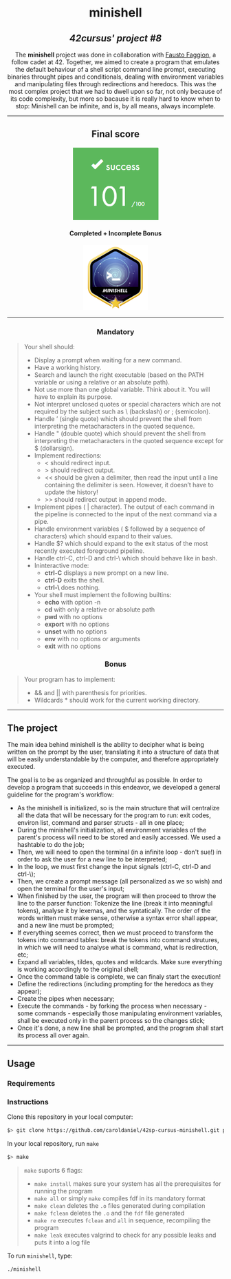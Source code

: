 <h1 align=center>
	<b>minishell</b>
</h1>

<h2 align=center>
	 <i>42cursus' project #8</i>
</h2>

<p align=center>
	The <b>minishell</b> project was done in collaboration with <a href="https://github.com/FaustoFaggion">Fausto Faggion</a>, a follow cadet at 42. Together, we aimed to create a program that emulates the default behaviour of a shell script command line prompt, executing binaries throught pipes and conditionals, dealing with environment variables and manipulating files through redirections and heredocs. This was the most complex project that we had to dwell upon so far, not only because of its code complexity, but more so bacause it is really hard to know when to stop: Minishell can be infinite, and is, by all means, always incomplete.

---
<div align=center>
<h2>
	Final score
</h2>
<img src=https://github.com/caroldaniel/caroldaniel-utils/blob/90108bc7e8a2b7490a08cf20c2fd22034bbb08be/minishell_grade.png alt="cado-car's 42Project Score"/>
<h4>Completed + Incomplete Bonus</h4>
<img src=https://github.com/caroldaniel/caroldaniel-utils/blob/90108bc7e8a2b7490a08cf20c2fd22034bbb08be/minishellm.png alt="cado-car's 42Project Badge"/>
</div>

---

<h3 align=center>
Mandatory
</h3>

> Your shell should: 
> - Display a prompt when waiting for a new command. 
> - Have a working history. 
> - Search and launch the right executable (based on the PATH variable or using a relative or an absolute path). 
> - Not use more than one global variable. Think about it. You will have to explain its purpose. 
> - Not interpret unclosed quotes or special characters which are not required by the subject such as \ (backslash) or ; (semicolon). 
> - Handle ’ (single quote) which should prevent the shell from interpreting the metacharacters in the quoted sequence. 
> - Handle " (double quote) which should prevent the shell from interpreting the metacharacters in the quoted sequence except for $ (dollarsign).
> - Implement redirections: 
> 	- < should redirect input. 
> 	- \> should redirect output. 
> 	- << should be given a delimiter, then read the input until a line containing the delimiter is seen. However, it doesn’t have to update the history! 
> 	- \>> should redirect output in append mode. 
> - Implement pipes ( | character). The output of each command in the pipeline is connected to the input of the next command via a pipe. 
> - Handle environment variables ( $ followed by a sequence of characters) which should expand to their values. 
> - Handle $? which should expand to the exit status of the most recently executed foreground pipeline. 
> - Handle ctrl-C, ctrl-D and ctrl-\ which should behave like in bash. 
> - Ininteractive mode: 
> 	- <b>ctrl-C</b> displays a new prompt on a new line. 
> 	- <b>ctrl-D</b> exits the shell. 
> 	- <b>ctrl-\ </b>does nothing. 
> - Your shell must implement the following builtins: 
> 	- <b>echo</b> with option -n 
> 	- <b>cd</b> with only a relative or absolute path 
> 	- <b>pwd</b> with no options 
> 	- <b>export</b> with no options 
> 	- <b>unset</b> with no options 
> 	- <b>env</b> with no options or arguments 
> 	- <b>exit</b> with no options

<h3 align=center>
Bonus
</h3>

> Your program has to implement: 
> - && and || with parenthesis for priorities.
> - Wildcards * should work for the current working directory.

---

<h2>
The project
</h2>

The main idea behind minishell is the ability to decipher what is being written on the prompt by the user, translating it into a structure of data that will be easily understandable by the computer, and therefore appropriately executed. 

The goal is to be as organized and throughful as possible. In order to develop a program that succeeds in this endeavor, we developed a general guideline for the program's workflow:

- As the minishell is initialized, so is the main structure that will centralize all the data that will be necessary for the program to run: exit codes, environ list, command and parser structs - all in one place;
- During the minishell's initialization, all environment variables of the parent's process will need to be stored and easily accessed. We used a hashtable to do the job;
- Then, we will need to open the terminal (in a infinite loop - don't sue!) in order to ask the user for a new line to be interpreted;
- In the loop, we must first change the input signals (ctrl-C, ctrl-D and ctrl-\\);
- Then, we create a prompt message (all personalized as we so wish) and open the terminal for the user's input;
- When finished by the user, the program will then proceed to throw the line to the parser function: Tokenize the line (break it into meaningful tokens), analyse it by lexemas, and the syntatically. The order of the words written must make sense, otherwise a syntax error shall appear, and a new line must be prompted;
- If everything seemes correct, then we must proceed to transform the tokens into command tables: break the tokens into command strutures, in which we will need to analyse what is command, what is redirection, etc;
- Expand all variables, tildes, quotes and wildcards. Make sure everything is working accordingly to the original shell;
- Once the command table is complete, we can finaly start the execution!
- Define the redirections (including prompting for the heredocs as they appear);
- Create the pipes when necessary;
- Execute the commands - by forking the process when necessary - some commands - especially those manipulating environment variables, shall be executed only in the parent process so the changes stick;
- Once it's done, a new line shall be prompted, and the program shall start its process all over again.

---
<h2>
Usage
</h2>

### Requirements
 

### Instructions

Clone this repository in your local computer:

```sh
$> git clone https://github.com/caroldaniel/42sp-cursus-minishell.git path/to/minishell
```

In your local repository, run `make`

```sh
$> make 
```

> `make` suports 6 flags:
> - `make install` makes sure your system has all the prerequisites for running the program
> - `make all` or simply `make` compiles fdf in its mandatory format
> - `make clean` deletes the `.o` files generated during compilation
> - `make fclean` deletes the `.o` and the `fdf` file generated
> - `make re` executes `fclean` and `all` in sequence, recompiling the program
> - `make leak` executes valgrind to check for any possible leaks and puts it into a log file

To run `minishell`, type:
```sh
./minishell
```
